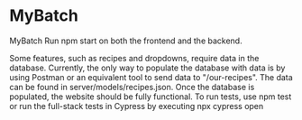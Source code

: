 # MyBatch
MyBatch
Run npm start on both the frontend and the backend. 

Some features, such as recipes and dropdowns, require data in the database. Currently, the only way to populate the database with data is by using Postman or an equivalent tool to send data to "/our-recipes". The data can be found in server/models/recipes.json. Once the database is populated, the website should be fully functional. To run tests, use npm test or run the full-stack tests in Cypress by executing npx cypress open
